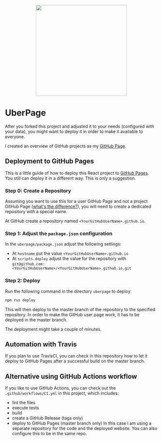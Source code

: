 <p align="center">
  <img src="https://raw.githubusercontent.com/StegSchreck/uberpage/master/uberpage/public/img/UberPage.png" width="300px">
</p>

# UberPage
After you forked this project and adjusted it to your needs (configured with your data), you might want to deploy it in order to make it available to everyone.

I created an overview of GitHub projects as my [GitHub Page](https://stegschreck.github.io/).

## Deployment to GitHub Pages
This is a little guide of how to deploy this React project to [GitHub Pages](https://help.github.com/en/categories/github-pages-basics). You still can deploy it in a different way. This is only a suggestion.

### Step 0: Create a Repository
Assuming you want to use this for a user GitHub Page and not a project GitHub Page ([what's the difference?](https://help.github.com/en/articles/user-organization-and-project-pages)), you will need to create a dedicated repository with a special name.

At GitHub create a repository named `<YourGitHubUserName>.github.io`.

### Step 1: Adjust the `package.json` configuration
In the `uberpage/package.json` adjust the following settings:
* At `hostname` put the value `<YourGitHubUserName>.github.io`
* At `scripts.deploy` adjust the value for the repository with `git@github.com:<YourGitHubUserName>/<YourGitHubUserName>.github.io.git`


### Step 2: Deploy
Run the following command in the directory `uberpage` to deploy:
```bash
npm run deploy
```
This will then deploy to the master branch of the repository to the specified repository. In order to make the GitHub user page work, it has to be deployed in the master branch.

The deployment might take a couple of minutes.

## Automation with Travis
If you plan to use TravisCI, you can check in this repository how to let it deploy to GitHub Pages after a successful build on the master branch.

## Alternative using GitHub Actions workflow
If you like to use GitHub Actions, you can check out the `.github/workflows/CI.yml` in this project, which includes:
- lint the files
- execute tests
- build
- create a GitHub Release (tags only)
- deploy to GitHub Pages (master branch only)
  In this case I am using a separate repository for the code and the deployed website. You can also configure this to be in the same repo.
